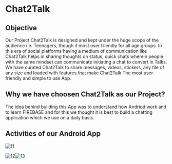 # Chat2Talk

## Objective
 Our Project Chat2Talk is designed and kept under the huge scope of the audience i.e. Teenagers, though it most user friendly for all age groups. In this era of social platforms having a medium of communication like Chat2Talk helps in sharing thoughts on status, quick chats wherein people with the same mindset can communicate initiating a chat to convert in Talks. We have curated Chat2Talk to share messages, videos, stickers, any file of any size and loaded with features that make Chat2Talk The most user-friendly and simple to use App.
 
 ## Why we have choosen Chat2Talk as our Project?
The idea behind building this App was to understand how Andriod work and to learn FIREBASE and for this we thought it is best to build a chatting application which we use on a daily basis.

## Activities of our Android App

![11](https://user-images.githubusercontent.com/55083648/125155540-41bd8380-e17e-11eb-92e1-52bb13e908d2.jpg)

![12](https://user-images.githubusercontent.com/55083648/125155583-a082fd00-e17e-11eb-9427-60f9e5328cd5.jpg)![13](https://user-images.githubusercontent.com/55083648/125155638-d627e600-e17e-11eb-97f5-72d5dfcaf62b.jpg)











